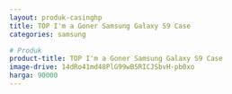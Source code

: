 ```yaml
---
layout: produk-casinghp
title: TOP I'm a Goner Samsung Galaxy S9 Case
categories: samsung

# Produk
product-title: TOP I'm a Goner Samsung Galaxy S9 Case
image-drive: 14dRo41md48PlG99wB5RICJSbvH-pb0xo
harga: 90000
---
```

